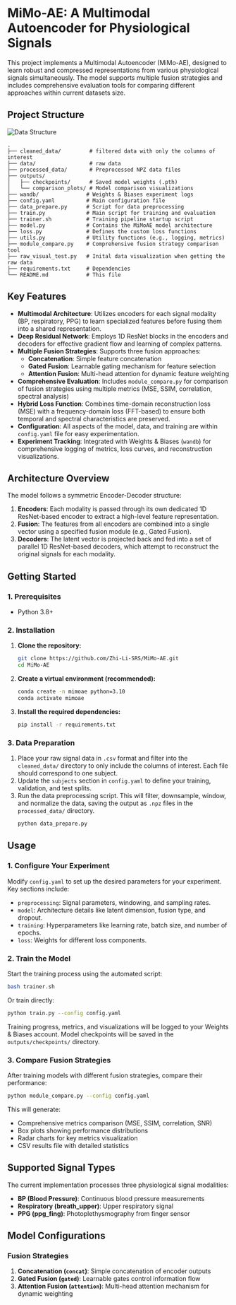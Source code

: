 # MiMo-AE: A Multimodal Autoencoder for Physiological Signals

This project implements a Multimodal Autoencoder (MiMo-AE), designed to learn robust and compressed representations from various physiological signals simultaneously. The model supports multiple fusion strategies and includes comprehensive evaluation tools for comparing different approaches within current datasets size.

## Project Structure
![Data Structure](assets/images/data_structure.png)

```
.
├── cleaned_data/         # filtered data with only the columns of interest
├── data/                 # raw data
├── processed_data/       # Preprocessed NPZ data files
├── outputs/
│   ├── checkpoints/      # Saved model weights (.pth)
│   └── comparison_plots/ # Model comparison visualizations
├── wandb/               # Weights & Biases experiment logs
├── config.yaml          # Main configuration file
├── data_prepare.py      # Script for data preprocessing
├── train.py             # Main script for training and evaluation
├── trainer.sh           # Training pipeline startup script
├── model.py             # Contains the MiMoAE model architecture
├── loss.py              # Defines the custom loss functions
├── utils.py             # Utility functions (e.g., logging, metrics)
├── module_compare.py    # Comprehensive fusion strategy comparison tool
├── raw_visual_test.py   # Inital data visualization when getting the raw data
├── requirements.txt     # Dependencies
└── README.md            # This file
```


## Key Features
- **Multimodal Architecture**: Utilizes encoders for each signal modality (BP, respiratory, PPG) to learn specialized features before fusing them into a shared representation.
- **Deep Residual Network**: Employs 1D ResNet blocks in the encoders and decoders for effective gradient flow and learning of complex patterns.
- **Multiple Fusion Strategies**: Supports three fusion approaches:
  - **Concatenation**: Simple feature concatenation
  - **Gated Fusion**: Learnable gating mechanism for feature selection
  - **Attention Fusion**: Multi-head attention for dynamic feature weighting
- **Comprehensive Evaluation**: Includes `module_compare.py` for comparison of fusion strategies using multiple metrics (MSE, SSIM, correlation, spectral analysis)
- **Hybrid Loss Function**: Combines time-domain reconstruction loss (MSE) with a frequency-domain loss (FFT-based) to ensure both temporal and spectral characteristics are preserved.
- **Configuration**: All aspects of the model, data, and training are within `config.yaml` file for easy experimentation.
- **Experiment Tracking**: Integrated with Weights & Biases (`wandb`) for comprehensive logging of metrics, loss curves, and reconstruction visualizations.

## Architecture Overview
The model follows a symmetric Encoder-Decoder structure:
1.  **Encoders**: Each modality is passed through its own dedicated 1D ResNet-based encoder to extract a high-level feature representation.
2.  **Fusion**: The features from all encoders are combined into a single vector using a specified fusion module (e.g., Gated Fusion).
3.  **Decoders**: The latent vector is projected back and fed into a set of parallel 1D ResNet-based decoders, which attempt to reconstruct the original signals for each modality.

## Getting Started

### 1. Prerequisites

- Python 3.8+

### 2. Installation

1.  **Clone the repository:**
    ```bash
    git clone https://github.com/Zhi-Li-SRS/MiMo-AE.git
    cd MiMo-AE
    ```

2.  **Create a virtual environment (recommended):**
    ```bash
    conda create -n mimoae python=3.10
    conda activate mimoae
    ```

3.  **Install the required dependencies:**
    ```bash
    pip install -r requirements.txt
    ```

### 3. Data Preparation
1.  Place your raw signal data in `.csv` format and filter into the `cleaned_data/` directory to only include the columns of interest. Each file should correspond to one subject.
2.  Update the `subjects` section in `config.yaml` to define your training, validation, and test splits.
3.  Run the data preprocessing script. This will filter, downsample, window, and normalize the data, saving the output as `.npz` files in the `processed_data/` directory.
    ```bash
    python data_prepare.py
    ```

## Usage

### 1. Configure Your Experiment
Modify `config.yaml` to set up the desired parameters for your experiment. Key sections include:
- `preprocessing`: Signal parameters, windowing, and sampling rates.
- `model`: Architecture details like latent dimension, fusion type, and dropout.
- `training`: Hyperparameters like learning rate, batch size, and number of epochs.
- `loss`: Weights for different loss components.

### 2. Train the Model

Start the training process using the automated script:
```bash
bash trainer.sh
```

Or train directly:
```bash
python train.py --config config.yaml
```

Training progress, metrics, and visualizations will be logged to your Weights & Biases account. Model checkpoints will be saved in the `outputs/checkpoints/` directory.

### 3. Compare Fusion Strategies

After training models with different fusion strategies, compare their performance:
```bash
python module_compare.py --config config.yaml
```
This will generate:
- Comprehensive metrics comparison (MSE, SSIM, correlation, SNR)
- Box plots showing performance distributions
- Radar charts for key metrics visualization
- CSV results file with detailed statistics

## Supported Signal Types

The current implementation processes three physiological signal modalities:
- **BP (Blood Pressure)**: Continuous blood pressure measurements
- **Respiratory (breath_upper)**: Upper respiratory signal
- **PPG (ppg_fing)**: Photoplethysmography from finger sensor

## Model Configurations

### Fusion Strategies
1. **Concatenation (`concat`)**: Simple concatenation of encoder outputs
2. **Gated Fusion (`gated`)**: Learnable gates control information flow
3. **Attention Fusion (`attention`)**: Multi-head attention mechanism for dynamic weighting



